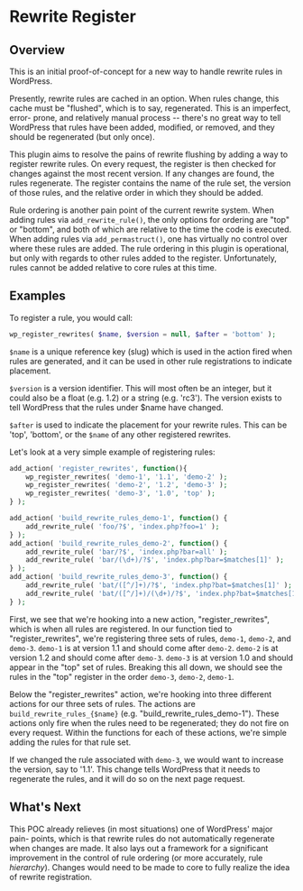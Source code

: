 Rewrite Register
================

Overview
--------

This is an initial proof-of-concept for a new way to handle rewrite rules in
WordPress.

Presently, rewrite rules are cached in an option. When rules change, this cache
must be "flushed", which is to say, regenerated. This is an imperfect, error-
prone, and relatively manual process -- there's no great way to tell WordPress
that rules have been added, modified, or removed, and they should be regenerated
(but only once).

This plugin aims to resolve the pains of rewrite flushing by adding a way to
register rewrite rules. On every request, the register is then checked for
changes against the most recent version. If any changes are found, the rules
regenerate. The register contains the name of the rule set, the version of those
rules, and the relative order in which they should be added.

Rule ordering is another pain point of the current rewrite system. When adding
rules via `add_rewrite_rule()`, the only options for ordering are "top" or
"bottom", and both of which are relative to the time the code is executed. When
adding rules via `add_permastruct()`, one has virtually no control over where
these rules are added. The rule ordering in this plugin is operational, but only
with regards to other rules added to the register. Unfortunately, rules cannot
be added relative to core rules at this time.

Examples
--------

To register a rule, you would call:

```php
wp_register_rewrites( $name, $version = null, $after = 'bottom' );
```

`$name` is a unique reference key (slug) which is used in the action fired when
rules are generated, and it can be used in other rule registrations to indicate
placement.

`$version` is a version identifier. This will most often be an integer, but it
could also be a float (e.g. 1.2) or a string (e.g. 'rc3'). The version exists to
tell WordPress that the rules under $name have changed.

`$after` is used to indicate the placement for your rewrite rules. This can be
'top', 'bottom', or the `$name` of any other registered rewrites.

Let's look at a very simple example of registering rules:

```php
add_action( 'register_rewrites', function(){
	wp_register_rewrites( 'demo-1', '1.1', 'demo-2' );
	wp_register_rewrites( 'demo-2', '1.2', 'demo-3' );
	wp_register_rewrites( 'demo-3', '1.0', 'top' );
} );

add_action( 'build_rewrite_rules_demo-1', function() {
	add_rewrite_rule( 'foo/?$', 'index.php?foo=1' );
} );
add_action( 'build_rewrite_rules_demo-2', function() {
	add_rewrite_rule( 'bar/?$', 'index.php?bar=all' );
	add_rewrite_rule( 'bar/(\d+)/?$', 'index.php?bar=$matches[1]' );
} );
add_action( 'build_rewrite_rules_demo-3', function() {
	add_rewrite_rule( 'bat/([^/]+)/?$', 'index.php?bat=$matches[1]' );
	add_rewrite_rule( 'bat/([^/]+)/(\d+)/?$', 'index.php?bat=$matches[1]&paged=$matches[2]' );
} );
```

First, we see that we're hooking into a new action, "register_rewrites", which
is when all rules are registered. In our function tied to "register_rewrites",
we're registering three sets of rules, `demo-1`, `demo-2`, and `demo-3`.
`demo-1` is at version 1.1 and should come after `demo-2`. `demo-2` is at
version 1.2 and should come after `demo-3`. `demo-3` is at version 1.0 and
should appear in the "top" set of rules. Breaking this all down, we should see
the rules in the "top" register in the order `demo-3`, `demo-2`, `demo-1`.

Below the "register_rewrites" action, we're hooking into three different actions
for our three sets of rules. The actions are `build_rewrite_rules_{$name}` (e.g.
"build_rewrite_rules_demo-1"). These actions only fire when the rules need to be
regenerated; they do not fire on every request. Within the functions for each of
these actions, we're simple adding the rules for that rule set.

If we changed the rule associated with `demo-3`, we would want to increase the
version, say to '1.1'. This change tells WordPress that it needs to regenerate
the rules, and it will do so on the next page request.

What's Next
-----------

This POC already relieves (in most situations) one of WordPress' major pain-
points, which is that rewrite rules do not automatically regenerate when changes
are made. It also lays out a framework for a significant improvement in the
control of rule ordering (or more accurately, rule _hierarchy_). Changes would
need to be made to core to fully realize the idea of rewrite registration.
